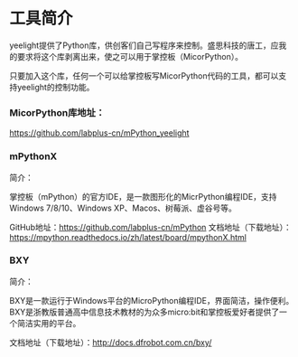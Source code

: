 # 工具简介

yeelight提供了Python库，供创客们自己写程序来控制。盛思科技的唐工，应我的要求将这个库剥离出来，使之可以用于掌控板（MicorPython）。

只要加入这个库，任何一个可以给掌控板写MicorPython代码的工具，都可以支持yeelight的控制功能。


### MicorPython库地址：

https://github.com/labplus-cn/mPython_yeelight


### mPythonX
简介：

掌控板（mPython）的官方IDE，是一款图形化的MicrPython编程IDE，支持Windows 7/8/10、Windows XP、Macos、树莓派、虚谷号等。

GitHub地址：https://github.com/labplus-cn/mPython
文档地址（下载地址）：https://mpython.readthedocs.io/zh/latest/board/mpythonX.html

### BXY

简介：

BXY是一款运行于Windows平台的MicroPython编程IDE，界面简洁，操作便利。BXY是浙教版普通高中信息技术教材的为众多micro:bit和掌控板爱好者提供了一个简洁实用的平台。

文档地址（下载地址）：http://docs.dfrobot.com.cn/bxy/


